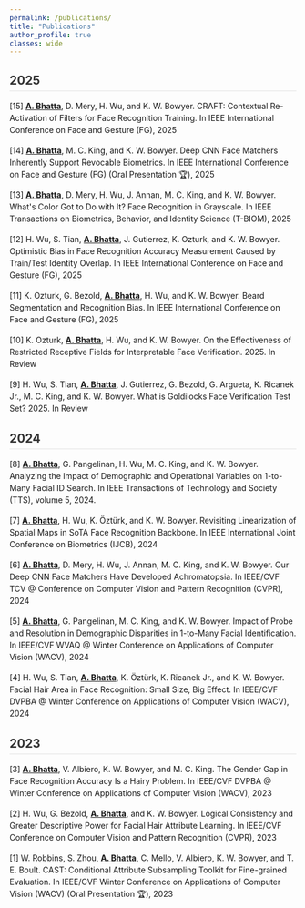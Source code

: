 ```yaml
---
permalink: /publications/
title: "Publications"
author_profile: true
classes: wide
---
```


## 2025

[15] **<u>A. Bhatta</u>**, D. Mery, H. Wu, and K. W. Bowyer. CRAFT: Contextual Re-Activation of Filters for Face Recognition Training. In IEEE International Conference on Face and Gesture (FG), 2025

[14] **<u>A. Bhatta</u>**, M. C. King, and K. W. Bowyer. Deep CNN Face Matchers Inherently Support Revocable Biometrics. In IEEE International Conference on Face and Gesture (FG) (Oral Presentation 🏆), 2025

[13] **<u>A. Bhatta</u>**, D. Mery, H. Wu, J. Annan, M. C. King, and K. W. Bowyer. What's Color Got to Do with It? Face Recognition in Grayscale. In IEEE Transactions on Biometrics, Behavior, and Identity Science (T-BIOM), 2025

[12] H. Wu, S. Tian, **<u>A. Bhatta</u>**, J. Gutierrez, K. Ozturk, and K. W. Bowyer. Optimistic Bias in Face Recognition Accuracy Measurement Caused by Train/Test Identity Overlap. In IEEE International Conference on Face and Gesture (FG), 2025

[11] K. Ozturk, G. Bezold, **<u>A. Bhatta</u>**, H. Wu, and K. W. Bowyer. Beard Segmentation and Recognition Bias. In IEEE International Conference on Face and Gesture (FG), 2025

[10] K. Ozturk, **<u>A. Bhatta</u>**, H. Wu, and K. W. Bowyer. On the Effectiveness of Restricted Receptive Fields for Interpretable Face Verification. 2025. In Review

[9] H. Wu, S. Tian, **<u>A. Bhatta</u>**, J. Gutierrez, G. Bezold, G. Argueta, K. Ricanek Jr., M. C. King, and K. W. Bowyer. What is Goldilocks Face Verification Test Set? 2025. In Review

## 2024
[8] **<u>A. Bhatta</u>**, G. Pangelinan, H. Wu, M. C. King, and K. W. Bowyer. Analyzing the Impact of Demographic and Operational Variables on 1-to-Many Facial ID Search. In IEEE Transactions of Technology and Society (TTS), volume 5, 2024.

[7] **<u>A. Bhatta</u>**, H. Wu, K. Öztürk, and K. W. Bowyer. Revisiting Linearization of Spatial Maps in SoTA Face Recognition Backbone. In IEEE International Joint Conference on Biometrics (IJCB), 2024

[6] **<u>A. Bhatta</u>**, D. Mery, H. Wu, J. Annan, M. C. King, and K. W. Bowyer. Our Deep CNN Face Matchers Have Developed Achromatopsia. In IEEE/CVF TCV @ Conference on Computer Vision and Pattern Recognition (CVPR), 2024

[5] **<u>A. Bhatta</u>**, G. Pangelinan, M. C. King, and K. W. Bowyer. Impact of Probe and Resolution in Demographic Disparities in 1-to-Many Facial Identification. In IEEE/CVF WVAQ @ Winter Conference on Applications of Computer Vision (WACV), 2024

[4] H. Wu, S. Tian, **<u>A. Bhatta</u>**, K. Öztürk, K. Ricanek Jr., and K. W. Bowyer. Facial Hair Area in Face Recognition: Small Size, Big Effect. In IEEE/CVF DVPBA @ Winter Conference on Applications of Computer Vision (WACV), 2024

## 2023
[3] **<u>A. Bhatta</u>**, V. Albiero, K. W. Bowyer, and M. C. King. The Gender Gap in Face Recognition Accuracy Is a Hairy Problem. In IEEE/CVF DVPBA @ Winter Conference on Applications of Computer Vision (WACV), 2023

[2] H. Wu, G. Bezold, **<u>A. Bhatta</u>**, and K. W. Bowyer. Logical Consistency and Greater Descriptive Power for Facial Hair Attribute Learning. In IEEE/CVF Conference on Computer Vision and Pattern Recognition (CVPR), 2023

[1] W. Robbins, S. Zhou, **<u>A. Bhatta</u>**, C. Mello, V. Albiero, K. W. Bowyer, and T. E. Boult. CAST: Conditional Attribute Subsampling Toolkit for Fine-grained Evaluation. In IEEE/CVF Winter Conference on Applications of Computer Vision (WACV) (Oral Presentation 🏆), 2023



<style>
/* Simple styling for publications list */
h2 {
  color: #333;
  margin-top: 30px;
  margin-bottom: 15px;
  border-bottom: 2px solid #eee;
  padding-bottom: 5px;
}

p {
  margin-bottom: 15px;
  text-align: left;
  line-height: 1.5;
}
</style>
 